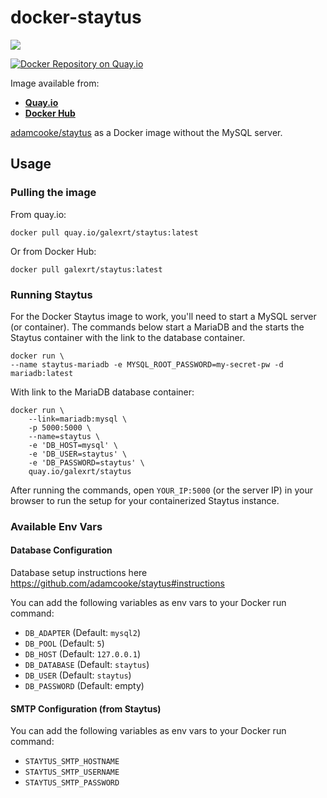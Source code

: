 # docker-staytus
[![](https://images.microbadger.com/badges/image/galexrt/staytus.svg)](https://microbadger.com/images/galexrt/staytus "Get your own image badge on microbadger.com")

[![Docker Repository on Quay.io](https://quay.io/repository/galexrt/staytus/status "Docker Repository on Quay.io")](https://quay.io/repository/galexrt/zulip)

Image available from:
* [**Quay.io**](https://quay.io/repository/galexrt/staytus)
* [**Docker Hub**](https://hub.docker.com/r/galexrt/staytus)

[adamcooke/staytus](https://github.com/adamcooke/staytus) as a Docker image without the MySQL server.

## Usage
### Pulling the image
From quay.io:
```
docker pull quay.io/galexrt/staytus:latest
```
Or from Docker Hub:
```
docker pull galexrt/staytus:latest
```

### Running Staytus
For the Docker Staytus image to work, you'll need to start a MySQL server (or container).
The commands below start a MariaDB and the starts the Staytus container with the link to the database container.
```
docker run \
--name staytus-mariadb -e MYSQL_ROOT_PASSWORD=my-secret-pw -d mariadb:latest
```
With link to the MariaDB database container:
```
docker run \
    --link=mariadb:mysql \
    -p 5000:5000 \
    --name=staytus \
    -e 'DB_HOST=mysql' \
    -e 'DB_USER=staytus' \
    -e 'DB_PASSWORD=staytus' \
    quay.io/galexrt/staytus
```
After running the commands, open `YOUR_IP:5000` (or the server IP) in your browser to run the setup for your containerized Staytus instance.

### Available Env Vars
#### Database Configuration
Database setup instructions here https://github.com/adamcooke/staytus#instructions

You can add the following variables as env vars to your Docker run command:
* `DB_ADAPTER` (Default: `mysql2`)
* `DB_POOL` (Default: `5`)
* `DB_HOST` (Default: `127.0.0.1`)
* `DB_DATABASE` (Default: `staytus`)
* `DB_USER` (Default: `staytus`)
* `DB_PASSWORD` (Default: empty)

#### SMTP Configuration (from Staytus)
You can add the following variables as env vars to your Docker run command:
* `STAYTUS_SMTP_HOSTNAME`
* `STAYTUS_SMTP_USERNAME`
* `STAYTUS_SMTP_PASSWORD`
